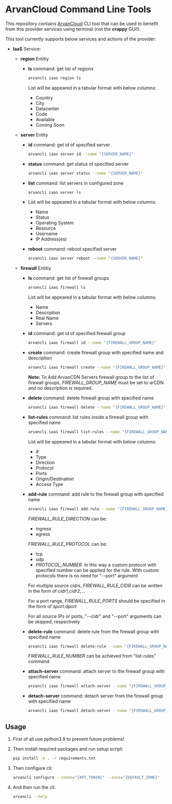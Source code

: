 # ArvanCloud Command Line Tools

This repository contains [ArvanCloud](arvancloud.com) CLI tool that can be used to benefit from this provider services using terminal (not the **crappy** GUI!).

This tool currently supports below services and actions of the provider:

* **IaaS** Service:  

  * **region** Entitiy

    * **ls** command: get list of regions

      ```Bash
      arvancli iaas region ls
      ```

      List will be appeared in a tabular format with below columns:

      * Country
      * City
      * Datacenter
      * Code
      * Available
      * Coming Soon
    
  * **server** Entity

    * **id** command: get id of specified server

      ```bash
      arvancli iaas server id --name "{SERVER_NAME}"
      ```

    * **status** command: get status of specified server

      ```bash
      arvancli iaas server status --name "{SERVER_NAME}"
      ```

    * **list** command: list servers in configured zone

      ```bash
      arvancli iaas server ls
      ```

    * List will be appeared in a tabular format with below columns:

      * Name
      * Status
      * Operating System
      * Resource
      * Username
      * IP Address(es)
      
    * **reboot** command: reboot specified server

      ```bash
      arvancli iaas server reboot --name "{SERVER_NAME}"
      ```
  
  * **firewall** Entitiy

    * **ls** command: get list of firewall groups

      ```Bash
      arvancli iaas firewall ls
      ```
  
      List will be appeared in a tabular format with below columns:
  
      * Name
      * Description
      * Real Name
      * Servers

    * **id** command: get id of specified firewall group

      ```bash
      arvancli iaas firewall id --name "{FIREWALL_GROUP_NAME}"
      ```

    * **create** command: create firewall group with specified name and description

      ```bash
      arvancli iaas firewall create --name "{FIREWALL_GROUP_NAME}" --description "{FIREWALL_GROUP_DESCRIPTION}"
      ```
  
      **Note:** To Add ArvanCDN Servers firewall group to the list of firewall groups, *FIREWALL_GROUP_NAME* must be set to arCDN  and no description is required.

    * **delete** command: delete firewall group with specified name

      ```bash
      arvancli iaas firewall delete --name "{FIREWALL_GROUP_NAME}"
      ```

    * **list-rules** command: list rules inside a firewall group with specified name

      ```bash
      arvancli iaas firewall list-rules --name "{FIREWALL_GROUP_NAME}" 
      ```
  
      List will be appeared in a tabular format with below columns:
  
      * \#
      * Type
      * Direction
      * Protocol
      * Ports
      * Origin/Destination
      * Access Type
      
    * **add-rule** command: add rule to the firewall group with specified name

      ```bash
      arvancli iaas firewall add-rule --name "{FIREWALL_GROUP_NAME}" --description "{FIREWALL_RULE_DESCRIPTION}" --direction "{FIREWALL_RULE_DIRECTION}" --cidr "{FIREWALL_RULE_CIDR(s)}" --protocol "{FIREWALL_RULE_PROTOCOL}" --port "{FIREWALL_RULE_PORTS}"
      ```
  
      *FIREWALL_RULE_DIRECTION* can be:
  
      - ingress
      - egress

      *FIREWALL_RULE_PROTOCOL* can be:

      - tcp
      - udp
      - *PROTOCOL_NUMBER*. In this way a custom protocol with specified number can be applied for the rule. With custom protocols there is no need for "--port" argument
  
      For multiple source cidrs, *FIREWALL_RULE_CIDR* can be written in the form of *cidr1,cidr2,...*
  
      For a port range, *FIREWALL_RULE_PORTS* should be specified in the form of *sport:dport*
  
      For all source IPs or ports, "--cidr" and "--port" arguments can be skipped, respectively
      
    * **delete-rule** command: delete rule from the firewall group with specified name
    
      ```bash
      arvancli iaas firewall delete-rule --name "{FIREWALL_GROUP_NAME}" --number "{FIREWAULL_RULE_NUMBER}"
      ```
    
      *FIREWALL_RULE_NUMBER* can be achieved from "list-rules" command
    
    * **attach-server** command: attach server to the firewall group with specified name
    
      ```bash
      arvancli iaas firewall attach-server --name "{FIREWALL_GROUP_NAME}" --server "{SERVER_NAME}"
      ```
    
    * **detach-server** command:  detach server from the firewall group with specified name
    
      ```bash
      arvancli iaas firewall detach-server --name "{FIREWALL_GROUP_NAME}" --server "{SERVER_NAME}"
      ```
    


## Usage

1. First of all use python3.9 to prevent future problems!

2. Then install required packages and run setup script:

   ```bash
   pip install -e . -r requirements.txt
   ```
   
3. Then configure cli:

   ```bash
   arvancli configure --token="{API_TOKEN}" --zone="{DEFAULT_ZONE}"
   ```

4. And then run the cli:

   ```bash
   arvancli --help
   ```
